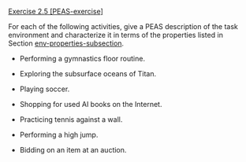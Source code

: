 [Exercise 2.5 \[PEAS-exercise\] ](ex_5/)

For each of the following activities, give a PEAS
description of the task environment and characterize it in terms of the
properties listed in Section [env-properties-subsection](#/).

-   Performing a gymnastics floor routine.

-   Exploring the subsurface oceans of Titan.

-   Playing soccer.

-   Shopping for used AI books on the Internet.

-   Practicing tennis against a wall.

-   Performing a high jump.

-   Bidding on an item at an auction.
